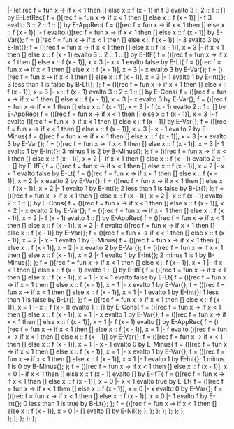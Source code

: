 |- let rec f = fun x -> if x < 1 then [] else x :: f (x - 1) in
    f 3 evalto 3 :: 2 :: 1 :: [] by E-LetRec{
        f = ()[rec f = fun x -> if x < 1 then [] else x :: f (x - 1)] |- f 3 evalto 3 :: 2 :: 1 :: [] by E-AppRec{
            f = ()[rec f = fun x -> if x < 1 then [] else x :: f (x - 1)] |- f evalto ()[rec f = fun x -> if x < 1 then [] else x :: f (x - 1)] by E-Var{};
            f = ()[rec f = fun x -> if x < 1 then [] else x :: f (x - 1)] |- 3 evalto 3 by E-Int{};
            f = ()[rec f = fun x -> if x < 1 then [] else x :: f (x - 1)], x = 3 |- if x < 1 then [] else x :: f (x - 1) evalto 3 :: 2 :: 1 :: [] by E-IfF{
                f = ()[rec f = fun x -> if x < 1 then [] else x :: f (x - 1)], x = 3 |- x < 1 evalto false by E-Lt{
                    f = ()[rec f = fun x -> if x < 1 then [] else x :: f (x - 1)], x = 3 |- x evalto 3 by E-Var{};
                    f = ()[rec f = fun x -> if x < 1 then [] else x :: f (x - 1)], x = 3 |- 1 evalto 1 by E-Int{};
                    3 less than 1 is false by B-Lt{};
                };
                f = ()[rec f = fun x -> if x < 1 then [] else x :: f (x - 1)], x = 3 |- x :: f (x - 1) evalto 3 :: 2 :: 1 :: [] by E-Cons{
                    f = ()[rec f = fun x -> if x < 1 then [] else x :: f (x - 1)], x = 3 |- x evalto 3 by E-Var{};
                    f = ()[rec f = fun x -> if x < 1 then [] else x :: f (x - 1)], x = 3 |- f (x - 1) evalto 2 :: 1 :: [] by E-AppRec{
                        f = ()[rec f = fun x -> if x < 1 then [] else x :: f (x - 1)], x = 3 |- f evalto ()[rec f = fun x -> if x < 1 then [] else x :: f (x - 1)] by E-Var{};
                        f = ()[rec f = fun x -> if x < 1 then [] else x :: f (x - 1)], x = 3 |- x - 1 evalto 2 by E-Minus{
                            f = ()[rec f = fun x -> if x < 1 then [] else x :: f (x - 1)], x = 3 |- x evalto 3 by E-Var{};
                            f = ()[rec f = fun x -> if x < 1 then [] else x :: f (x - 1)], x = 3 |- 1 evalto 1 by E-Int{};
                            3 minus 1 is 2 by B-Minus{};
                        };
                        f = ()[rec f = fun x -> if x < 1 then [] else x :: f (x - 1)], x = 2 |- if x < 1 then [] else x :: f (x - 1) evalto 2 :: 1 :: [] by E-IfF{
                            f = ()[rec f = fun x -> if x < 1 then [] else x :: f (x - 1)], x = 2 |- x < 1 evalto false by E-Lt{
                                f = ()[rec f = fun x -> if x < 1 then [] else x :: f (x - 1)], x = 2 |- x evalto 2 by E-Var{};
                                f = ()[rec f = fun x -> if x < 1 then [] else x :: f (x - 1)], x = 2 |- 1 evalto 1 by E-Int{};
                                2 less than 1 is false by B-Lt{};
                            };
                            f = ()[rec f = fun x -> if x < 1 then [] else x :: f (x - 1)], x = 2 |- x :: f (x - 1) evalto 2 :: 1 :: [] by E-Cons{
                                f = ()[rec f = fun x -> if x < 1 then [] else x :: f (x - 1)], x = 2 |- x evalto 2 by E-Var{};
                                f = ()[rec f = fun x -> if x < 1 then [] else x :: f (x - 1)], x = 2 |- f (x - 1) evalto 1 :: [] by E-AppRec{
                                    f = ()[rec f = fun x -> if x < 1 then [] else x :: f (x - 1)], x = 2 |- f evalto ()[rec f = fun x -> if x < 1 then [] else x :: f (x - 1)] by E-Var{};
                                    f = ()[rec f = fun x -> if x < 1 then [] else x :: f (x - 1)], x = 2 |- x - 1 evalto 1 by E-Minus{
                                        f = ()[rec f = fun x -> if x < 1 then [] else x :: f (x - 1)], x = 2 |- x evalto 2 by E-Var{};
                                        f = ()[rec f = fun x -> if x < 1 then [] else x :: f (x - 1)], x = 2 |- 1 evalto 1 by E-Int{};
                                        2 minus 1 is 1 by B-Minus{};
                                    };
                                    f = ()[rec f = fun x -> if x < 1 then [] else x :: f (x - 1)], x = 1 |- if x < 1 then [] else x :: f (x - 1) evalto 1 :: [] by E-IfF{
                                        f = ()[rec f = fun x -> if x < 1 then [] else x :: f (x - 1)], x = 1 |- x < 1 evalto false by E-Lt{
                                            f = ()[rec f = fun x -> if x < 1 then [] else x :: f (x - 1)], x = 1 |- x evalto 1 by E-Var{};
                                            f = ()[rec f = fun x -> if x < 1 then [] else x :: f (x - 1)], x = 1 |- 1 evalto 1 by E-Int{};
                                            1 less than 1 is false by B-Lt{};
                                        };
                                        f = ()[rec f = fun x -> if x < 1 then [] else x :: f (x - 1)], x = 1 |- x :: f (x - 1) evalto 1 :: [] by E-Cons{
                                            f = ()[rec f = fun x -> if x < 1 then [] else x :: f (x - 1)], x = 1 |- x evalto 1 by E-Var{};
                                            f = ()[rec f = fun x -> if x < 1 then [] else x :: f (x - 1)], x = 1 |- f (x - 1) evalto [] by E-AppRec{
                                                f = ()[rec f = fun x -> if x < 1 then [] else x :: f (x - 1)], x = 1 |- f evalto ()[rec f = fun x -> if x < 1 then [] else x :: f (x - 1)] by E-Var{};
                                                f = ()[rec f = fun x -> if x < 1 then [] else x :: f (x - 1)], x = 1 |- x - 1 evalto 0 by E-Minus{
                                                    f = ()[rec f = fun x -> if x < 1 then [] else x :: f (x - 1)], x = 1 |- x evalto 1 by E-Var{};
                                                    f = ()[rec f = fun x -> if x < 1 then [] else x :: f (x - 1)], x = 1 |- 1 evalto 1 by E-Int{};
                                                    1 minus 1 is 0 by B-Minus{};
                                                };
                                                f = ()[rec f = fun x -> if x < 1 then [] else x :: f (x - 1)], x = 0 |- if x < 1 then [] else x :: f (x - 1) evalto [] by E-IfT{
                                                    f = ()[rec f = fun x -> if x < 1 then [] else x :: f (x - 1)], x = 0 |- x < 1 evalto true by E-Lt{
                                                        f = ()[rec f = fun x -> if x < 1 then [] else x :: f (x - 1)], x = 0 |- x evalto 0 by E-Var{};
                                                        f = ()[rec f = fun x -> if x < 1 then [] else x :: f (x - 1)], x = 0 |- 1 evalto 1 by E-Int{};
                                                        0 less than 1 is true by B-Lt{};
                                                    };
                                                    f = ()[rec f = fun x -> if x < 1 then [] else x :: f (x - 1)], x = 0 |- [] evalto [] by E-Nil{};
                                                }; 
                                            };
                                        };
                                    };
                                };
                            }; 
                        };  
                    };
                }; 
            };
        }; 
    };